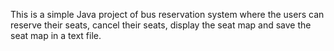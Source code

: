 This is a simple Java project of bus reservation system where the users can reserve their seats, cancel their seats, display the seat map and save the seat map in a text file.
